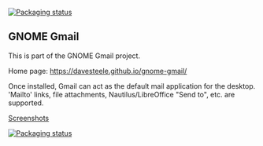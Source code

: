 
[![Packaging status](https://repology.org/badge/tiny-repos/gnome-gmail.svg)](https://repology.org/metapackage/gnome-gmail)

## GNOME Gmail

This is part of the GNOME Gmail project.

Home page: https://davesteele.github.io/gnome-gmail/

Once installed, Gmail can act as the default mail application for the desktop.
'Mailto' links, file attachments, Nautilus/LibreOffice "Send to", etc. are
supported.

[Screenshots](https://davesteele.github.io/gnome-gmail/screenshots.html)

[![Packaging status](https://repology.org/badge/vertical-allrepos/gnome-gmail.svg)](https://repology.org/metapackage/gnome-gmail)

